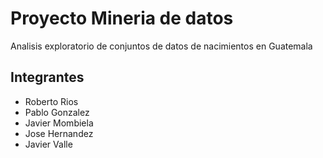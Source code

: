 # Proyecto Mineria de datos

Analisis exploratorio de conjuntos de datos de nacimientos en Guatemala 

## Integrantes
- Roberto Rios
- Pablo Gonzalez
- Javier Mombiela
- Jose Hernandez
- Javier Valle
